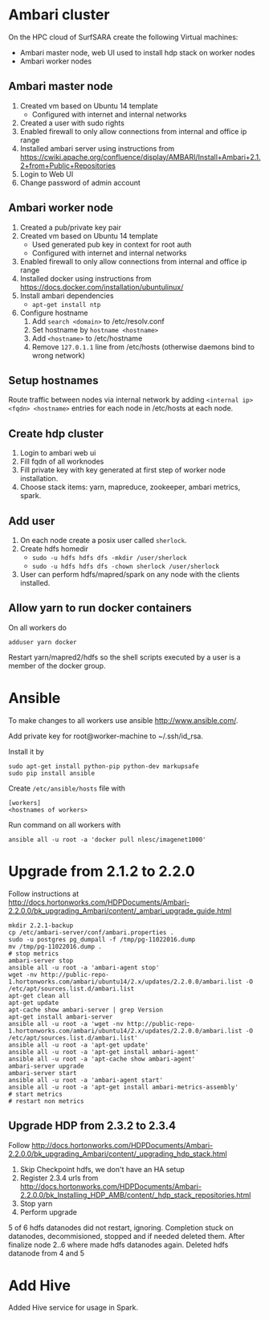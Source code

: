 # Ambari cluster

On the HPC cloud of SurfSARA create the following Virtual machines:

* Ambari master node, web UI used to install hdp stack on worker nodes
* Ambari worker nodes


## Ambari master node

1. Created vm based on Ubuntu 14 template
    * Configured with internet and internal networks
2. Created a user with sudo rights
3. Enabled firewall to only allow connections from internal and office ip range
4. Installed ambari server using instructions from https://cwiki.apache.org/confluence/display/AMBARI/Install+Ambari+2.1.2+from+Public+Repositories
5. Login to Web UI
6. Change password of admin account

## Ambari worker node

1. Created a pub/private key pair
2. Created vm based on Ubuntu 14 template
    * Used generated pub key in context for root auth
    * Configured with internet and internal networks
3. Enabled firewall to only allow connections from internal and office ip range
4. Installed docker using instructions from https://docs.docker.com/installation/ubuntulinux/
5. Install ambari dependencies
    * `apt-get install ntp`
6. Configure hostname
    1. Add `search <domain>` to /etc/resolv.conf
    2. Set hostname by `hostname <hostname>`
    3. Add `<hostname>` to /etc/hostname
    4. Remove `127.0.1.1` line from /etc/hosts (otherwise daemons bind to wrong network)

## Setup hostnames

Route traffic between nodes via internal network by adding `<internal ip> <fqdn> <hostname>` entries for each node in /etc/hosts at each node.

## Create hdp cluster

1. Login to ambari web ui
2. Fill fqdn of all worknodes
3. Fill private key with key generated at first step of worker node installation.
4. Choose stack items: yarn, mapreduce, zookeeper, ambari metrics, spark.

## Add user

1. On each node create a posix user called `sherlock`.
2. Create hdfs homedir
    * `sudo -u hdfs hdfs dfs -mkdir /user/sherlock`
    * `sudo -u hdfs hdfs dfs -chown sherlock /user/sherlock`
3. User can perform hdfs/mapred/spark on any node with the clients installed.

## Allow yarn to run docker containers

On all workers do
```
adduser yarn docker
```
Restart yarn/mapred2/hdfs so the shell scripts executed by a user is a member of the docker group.

# Ansible

To make changes to all workers use ansible http://www.ansible.com/.

Add private key for root@worker-machine to ~/.ssh/id_rsa.

Install it by
```
sudo apt-get install python-pip python-dev markupsafe
sudo pip install ansible
```
Create `/etc/ansible/hosts` file with
```
[workers]
<hostnames of workers>
```
Run command on all workers with
```
ansible all -u root -a 'docker pull nlesc/imagenet1000'
```

# Upgrade from 2.1.2 to 2.2.0

Follow instructions at http://docs.hortonworks.com/HDPDocuments/Ambari-2.2.0.0/bk_upgrading_Ambari/content/_ambari_upgrade_guide.html

```
mkdir 2.2.1-backup
cp /etc/ambari-server/conf/ambari.properties .
sudo -u postgres pg_dumpall -f /tmp/pg-11022016.dump
mv /tmp/pg-11022016.dump .
# stop metrics
ambari-server stop
ansible all -u root -a 'ambari-agent stop'
wget -nv http://public-repo-1.hortonworks.com/ambari/ubuntu14/2.x/updates/2.2.0.0/ambari.list -O /etc/apt/sources.list.d/ambari.list
apt-get clean all
apt-get update 
apt-cache show ambari-server | grep Version
apt-get install ambari-server
ansible all -u root -a 'wget -nv http://public-repo-1.hortonworks.com/ambari/ubuntu14/2.x/updates/2.2.0.0/ambari.list -O /etc/apt/sources.list.d/ambari.list'
ansible all -u root -a 'apt-get update'
ansible all -u root -a 'apt-get install ambari-agent'
ansible all -u root -a 'apt-cache show ambari-agent'
ambari-server upgrade
ambari-server start
ansible all -u root -a 'ambari-agent start'
ansible all -u root -a 'apt-get install ambari-metrics-assembly'
# start metrics
# restart non metrics
```

## Upgrade HDP from 2.3.2 to 2.3.4

Follow http://docs.hortonworks.com/HDPDocuments/Ambari-2.2.0.0/bk_upgrading_Ambari/content/_upgrading_hdp_stack.html

1. Skip Checkpoint hdfs, we don't have an HA setup
2. Register 2.3.4 urls from http://docs.hortonworks.com/HDPDocuments/Ambari-2.2.0.0/bk_Installing_HDP_AMB/content/_hdp_stack_repositories.html
3. Stop yarn 
4. Perform upgrade

5 of 6 hdfs datanodes did not restart, ignoring.
Completion stuck on datanodes, decommisioned, stopped and if needed deleted them.
After finalize node 2..6 where made hdfs datanodes again.
Deleted hdfs datanode from 4 and 5

# Add Hive

Added Hive service for usage in Spark.


 
